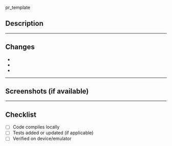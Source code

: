 pr_template

## Description

<!-- A clear and concise description of what this PR does. -->

---

## Changes

- <!-- List the main changes made in this PR -->
- <!-- Example: Added login error handling -->
- <!-- Example: Updated navigation flow -->

---

## Screenshots (if available)

<!-- Add before/after screenshots, GIFs, or recordings if the change affects UI/UX -->

---

## Checklist

- [ ] Code compiles locally
- [ ] Tests added or updated (if applicable)
- [ ] Verified on device/emulator
